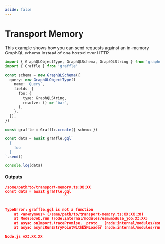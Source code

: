 ```yaml
---
aside: false
---
```


# Transport Memory

This example shows how you can send requests against an in-memory GraphQL schema instead of one hosted over HTTP.

<!-- dprint-ignore-start -->
```ts twoslash
import { GraphQLObjectType, GraphQLSchema, GraphQLString } from 'graphql'
import { Graffle } from 'graffle'

const schema = new GraphQLSchema({
  query: new GraphQLObjectType({
    name: `Query`,
    fields: {
      foo: {
        type: GraphQLString,
        resolve: () => `bar`,
      },
    },
  }),
})

const graffle = Graffle.create({ schema })

const data = await graffle.gql`
  {
    foo
  }
`.send()

console.log(data)
```
<!-- dprint-ignore-end -->

#### Outputs

<!-- dprint-ignore-start -->
```json
/some/path/to/transport-memory.ts:XX:XX
const data = await graffle.gql`
                           ^


TypeError: graffle.gql is not a function
    at <anonymous> (/some/path/to/transport-memory.ts:XX:XX:28)
    at ModuleJob.run (node:internal/modules/esm/module_job:XX:XX)
    at async onImport.tracePromise.__proto__ (node:internal/modules/esm/loader:XX:XX)
    at async asyncRunEntryPointWithESMLoader (node:internal/modules/run_main:XX:XX)

Node.js vXX.XX.XX
```
<!-- dprint-ignore-end -->
